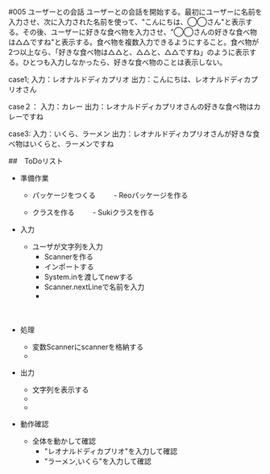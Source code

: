 #005 ユーザーとの会話
ユーザーとの会話を開始する。最初にユーザーに名前を入力させ、次に入力された名前を使って、"こんにちは、◯◯さん"と表示する。その後、ユーザーに好きな食べ物を入力させ、"◯◯さんの好きな食べ物は△△ですね"と表示する。食べ物を複数入力できるようにすること。食べ物が2つ以上なら、「好きな食べ物は△△と、△△と、△△ですね」のように表示する。ひとつも入力しなかったら、好きな食べ物のことは表示しない。

case1;
入力：レオナルドディカプリオ
出力：こんにちは、レオナルドディカプリオさん

case２：
入力：カレー
出力：レオナルドディカプリオさんの好きな食べ物はカレーですね

case3:
入力：いくら、ラーメン
出力：レオナルドディカプリオさんが好きな食べ物はいくらと、ラーメンですね

##　ToDoリスト

- 準備作業
  - パッケージをつくる
 　　 - Reoパッケージを作る

  - クラスを作る
 　　 - Sukiクラスを作る

- 入力
  - ユーザが文字列を入力
    -  Scannerを作る
    -  インポートする
    -  System.inを渡してnewする
    -  Scanner.nextLineで名前を入力
    -  
  　 
- 処理
  - 変数Scannerにscannerを格納する
  - 
- 出力
  - 文字列を表示する
  - 
  - 
- 動作確認
  - 全体を動かして確認
    - "レオナルドディカプリオ"を入力して確認
    - "ラーメン,いくら"を入力して確認    
